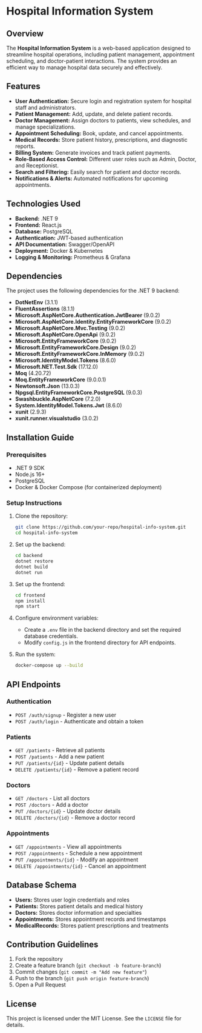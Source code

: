 # Hospital Information System

## Overview
The **Hospital Information System** is a web-based application designed to streamline hospital operations, including patient management, appointment scheduling, and doctor-patient interactions. The system provides an efficient way to manage hospital data securely and effectively.

## Features
- **User Authentication:** Secure login and registration system for hospital staff and administrators.
- **Patient Management:** Add, update, and delete patient records.
- **Doctor Management:** Assign doctors to patients, view schedules, and manage specializations.
- **Appointment Scheduling:** Book, update, and cancel appointments.
- **Medical Records:** Store patient history, prescriptions, and diagnostic reports.
- **Billing System:** Generate invoices and track patient payments.
- **Role-Based Access Control:** Different user roles such as Admin, Doctor, and Receptionist.
- **Search and Filtering:** Easily search for patient and doctor records.
- **Notifications & Alerts:** Automated notifications for upcoming appointments.

## Technologies Used
- **Backend:** .NET 9
- **Frontend:** React.js
- **Database:** PostgreSQL
- **Authentication:** JWT-based authentication
- **API Documentation:** Swagger/OpenAPI
- **Deployment:** Docker & Kubernetes
- **Logging & Monitoring:** Prometheus & Grafana

## Dependencies
The project uses the following dependencies for the .NET 9 backend:

- **DotNetEnv** (3.1.1)
- **FluentAssertions** (8.1.1)
- **Microsoft.AspNetCore.Authentication.JwtBearer** (9.0.2)
- **Microsoft.AspNetCore.Identity.EntityFrameworkCore** (9.0.2)
- **Microsoft.AspNetCore.Mvc.Testing** (9.0.2)
- **Microsoft.AspNetCore.OpenApi** (9.0.2)
- **Microsoft.EntityFrameworkCore** (9.0.2)
- **Microsoft.EntityFrameworkCore.Design** (9.0.2)
- **Microsoft.EntityFrameworkCore.InMemory** (9.0.2)
- **Microsoft.IdentityModel.Tokens** (8.6.0)
- **Microsoft.NET.Test.Sdk** (17.12.0)
- **Moq** (4.20.72)
- **Moq.EntityFrameworkCore** (9.0.0.1)
- **Newtonsoft.Json** (13.0.3)
- **Npgsql.EntityFrameworkCore.PostgreSQL** (9.0.3)
- **Swashbuckle.AspNetCore** (7.2.0)
- **System.IdentityModel.Tokens.Jwt** (8.6.0)
- **xunit** (2.9.3)
- **xunit.runner.visualstudio** (3.0.2)

## Installation Guide
### Prerequisites
- .NET 9 SDK
- Node.js 16+
- PostgreSQL
- Docker & Docker Compose (for containerized deployment)

### Setup Instructions
1. Clone the repository:
   ```sh
   git clone https://github.com/your-repo/hospital-info-system.git
   cd hospital-info-system
   ```

2. Set up the backend:
   ```sh
   cd backend
   dotnet restore
   dotnet build
   dotnet run
   ```

3. Set up the frontend:
   ```sh
   cd frontend
   npm install
   npm start
   ```

4. Configure environment variables:
   - Create a `.env` file in the backend directory and set the required database credentials.
   - Modify `config.js` in the frontend directory for API endpoints.

5. Run the system:
   ```sh
   docker-compose up --build
   ```

## API Endpoints
### Authentication
- `POST /auth/signup` - Register a new user
- `POST /auth/login` - Authenticate and obtain a token

### Patients
- `GET /patients` - Retrieve all patients
- `POST /patients` - Add a new patient
- `PUT /patients/{id}` - Update patient details
- `DELETE /patients/{id}` - Remove a patient record

### Doctors
- `GET /doctors` - List all doctors
- `POST /doctors` - Add a doctor
- `PUT /doctors/{id}` - Update doctor details
- `DELETE /doctors/{id}` - Remove a doctor record

### Appointments
- `GET /appointments` - View all appointments
- `POST /appointments` - Schedule a new appointment
- `PUT /appointments/{id}` - Modify an appointment
- `DELETE /appointments/{id}` - Cancel an appointment

## Database Schema
- **Users:** Stores user login credentials and roles
- **Patients:** Stores patient details and medical history
- **Doctors:** Stores doctor information and specialties
- **Appointments:** Stores appointment records and timestamps
- **MedicalRecords:** Stores patient prescriptions and treatments

## Contribution Guidelines
1. Fork the repository
2. Create a feature branch (`git checkout -b feature-branch`)
3. Commit changes (`git commit -m "Add new feature"`)
4. Push to the branch (`git push origin feature-branch`)
5. Open a Pull Request

## License
This project is licensed under the MIT License. See the `LICENSE` file for details.

